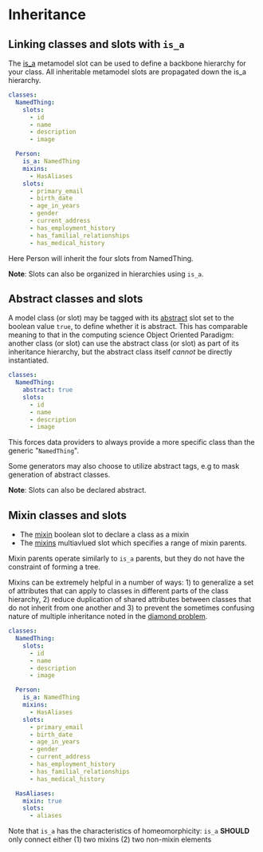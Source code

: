 # Inheritance

## Linking classes and slots with `is_a`

The [is_a](https://w3id.org/linkml/is_a) metamodel slot can be used to define a backbone hierarchy for your class. All inheritable metamodel slots are propagated down the is_a hierarchy.


```yaml
classes:
  NamedThing:
    slots:
      - id
      - name
      - description
      - image

  Person:
    is_a: NamedThing
    mixins:
      - HasAliases
    slots:
      - primary_email
      - birth_date
      - age_in_years
      - gender
      - current_address
      - has_employment_history
      - has_familial_relationships
      - has_medical_history
```

Here Person will inherit the four slots from NamedThing.

**Note**: Slots can also be organized in hierarchies using `is_a`.

## Abstract classes and slots

A model class (or slot) may be tagged with its [abstract](https://w3id.org/linkml/abstract) slot set to the boolean value `true`, to define whether it is abstract. This has comparable meaning to that in the computing science Object Oriented Paradigm: another class (or slot) can use the abstract class (or slot) as part of its inheritance hierarchy, but the abstract class itself _cannot_ be directly instantiated.


```yaml
classes:
  NamedThing:
    abstract: true
    slots:
      - id
      - name
      - description
      - image

```

This forces data providers to always provide a more specific class than the generic "`NamedThing`".

Some generators may also choose to utilize abstract tags, e.g to mask generation of abstract classes.

**Note**: Slots can also be declared abstract.


## Mixin classes and slots

* The [mixin](https://w3id.org/linkml/mixin) boolean slot to declare a class as a mixin
* The [mixins](https://w3id.org/linkml/mixins) multiavlued slot which specifies a range of mixin parents.

Mixin parents operate similarly to `is_a` parents, but they do not have the constraint of forming a tree.

Mixins can be extremely helpful in a number of ways: 1) to generalize a set
of attributes that can apply to classes in different parts of the class hierarchy, 2) reduce duplication of
shared attributes between classes that do not inherit from one another and 3) to prevent the sometimes confusing nature
of multiple inheritance noted in the [diamond problem](https://tinyurl.com/4zdw9tsb).


```yaml
classes:
  NamedThing:
    slots:
      - id
      - name
      - description
      - image

  Person:
    is_a: NamedThing
    mixins:
      - HasAliases
    slots:
      - primary_email
      - birth_date
      - age_in_years
      - gender
      - current_address
      - has_employment_history
      - has_familial_relationships
      - has_medical_history

  HasAliases:
    mixin: true
    slots:
      - aliases
```

Note that `is_a` has the characteristics of homeomorphicity: `is_a` **SHOULD** only connect either (1) two mixins (2) two non-mixin elements
